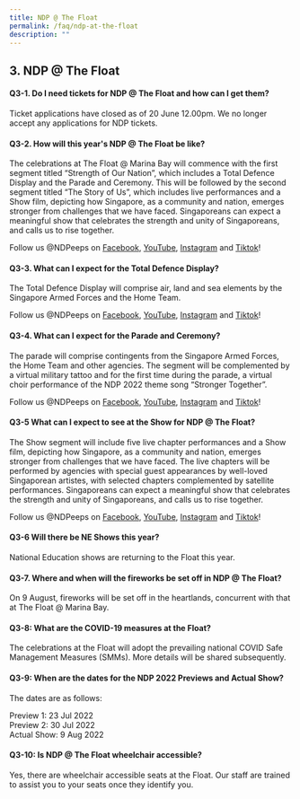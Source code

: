 ```yaml
---
title: NDP @ The Float
permalink: /faq/ndp-at-the-float
description: ""
---
```

## 3. NDP @ The Float

#### Q3-1. Do I need tickets for NDP @ The Float and how can I get them?
Ticket applications have closed as of 20 June 12.00pm. We no longer accept any applications for NDP tickets. 

#### Q3-2. How will this year's NDP @ The Float be like? 
The celebrations at The Float @ Marina Bay will commence with the first segment titled “Strength of Our Nation”, which includes a Total Defence Display and the Parade and Ceremony. This will be followed by the second segment titled “The Story of Us”, which includes live performances and a Show film, depicting how Singapore, as a community and nation, emerges stronger from challenges that we have faced. Singaporeans can expect a meaningful show that celebrates the strength and unity of Singaporeans, and calls us to rise together. 

Follow us @NDPeeps on <a href="https://www.facebook.com/NDPeeps" target="_blank">Facebook</a>, <a href="https://www.youtube.com/user/NDPeeps" target="_blank">YouTube</a>, <a href="https://www.instagram.com/ndpeeps/?hl=en" target="_blank">Instagram</a> and <a href="https://www.tiktok.com/@ndpeeps?lang=en" target="_blank">Tiktok</a>!


#### Q3-3. What can I expect for the Total Defence Display? 
The Total Defence Display will comprise air, land and sea elements by the Singapore Armed Forces and the Home Team.

Follow us @NDPeeps on <a href="https://www.facebook.com/NDPeeps" target="_blank">Facebook</a>, <a href="https://www.youtube.com/user/NDPeeps" target="_blank">YouTube</a>, <a href="https://www.instagram.com/ndpeeps/?hl=en" target="_blank">Instagram</a> and <a href="https://www.tiktok.com/@ndpeeps?lang=en" target="_blank">Tiktok</a>!


#### Q3-4. What can I expect for the Parade and Ceremony?
The parade will comprise contingents from the Singapore Armed Forces, the Home Team and other agencies. The segment will be complemented by a virtual military tattoo and for the first time during the parade, a virtual choir performance of the NDP 2022 theme song “Stronger Together”.

Follow us @NDPeeps on <a href="https://www.facebook.com/NDPeeps" target="_blank">Facebook</a>, <a href="https://www.youtube.com/user/NDPeeps" target="_blank">YouTube</a>, <a href="https://www.instagram.com/ndpeeps/?hl=en" target="_blank">Instagram</a> and <a href="https://www.tiktok.com/@ndpeeps?lang=en" target="_blank">Tiktok</a>!


#### Q3-5 What can I expect to see at the Show for NDP @ The Float?
The Show segment will include five live chapter performances and a Show film, depicting how Singapore, as a community and nation, emerges stronger from challenges that we have faced. The live chapters will be performed by agencies with special guest appearances by well-loved Singaporean artistes, with selected chapters complemented by satellite performances. Singaporeans can expect a meaningful show that celebrates the strength and unity of Singaporeans, and calls us to rise together. 

Follow us @NDPeeps on <a href="https://www.facebook.com/NDPeeps" target="_blank">Facebook</a>, <a href="https://www.youtube.com/user/NDPeeps" target="_blank">YouTube</a>, <a href="https://www.instagram.com/ndpeeps/?hl=en" target="_blank">Instagram</a> and <a href="https://www.tiktok.com/@ndpeeps?lang=en" target="_blank">Tiktok</a>!


#### Q3-6 Will there be NE Shows this year?
National Education shows are returning to the Float this year.

#### Q3-7. Where and when will the fireworks be set off in NDP @ The Float?
On 9 August, fireworks will be set off in the heartlands, concurrent with that at The Float @ Marina Bay.


#### Q3-8: What are the COVID-19 measures at the Float?
The celebrations at the Float will adopt the prevailing national COVID Safe Management Measures (SMMs). More details will be shared subsequently.

#### Q3-9: When are the dates for the NDP 2022 Previews and Actual Show? 
The dates are as follows:

Preview 1: 23 Jul 2022<br>
Preview 2: 30 Jul 2022<br>
Actual Show: 9 Aug 2022

#### Q3-10: Is NDP @ The Float wheelchair accessible?
Yes, there are wheelchair accessible seats at the Float. Our staff are trained to assist you to your seats once they identify you. 